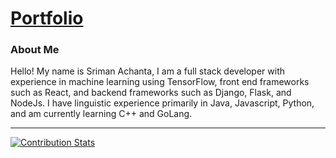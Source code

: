 # [Portfolio](https://srimanachanta.github.io/)

### About Me
Hello! My name is Sriman Achanta, I am a full stack developer with experience in machine learning using TensorFlow, front end frameworks such as React, and backend frameworks such as Django, Flask, and NodeJs. I have linguistic experience primarily in Java, Javascript, Python, and am currently learning C++ and GoLang.

<hr>

[![Contribution Stats](https://github-contribution-stats.vercel.app/api/?username=lorddashme)](https://github.com/LordDashMe/github-contribution-stats/)
